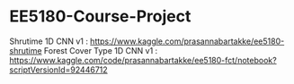 # EE5180-Course-Project
Shrutime 1D CNN v1 : https://www.kaggle.com/prasannabartakke/ee5180-shrutime
Forest Cover Type 1D CNN v1 : https://www.kaggle.com/code/prasannabartakke/ee5180-fct/notebook?scriptVersionId=92446712
